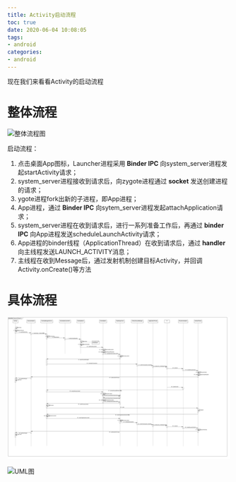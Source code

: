 ```yaml
---
title: Activity启动流程
toc: true
date: 2020-06-04 10:08:05
tags:
- android
categories:
- android
---
```

现在我们来看看Activity的启动流程
<!--more-->
# 整体流程
![整体流程图](http://gityuan.com/images/activity/start_activity_process.jpg)

启动流程：

1. 点击桌面App图标，Launcher进程采用 **Binder IPC** 向system_server进程发起startActivity请求；
2. system_server进程接收到请求后，向zygote进程通过 **socket** 发送创建进程的请求；
3. ygote进程fork出新的子进程，即App进程；
4. App进程，通过 **Binder IPC** 向sytem_server进程发起attachApplication请求；
5. system_server进程在收到请求后，进行一系列准备工作后，再通过 **binder IPC** 向App进程发送scheduleLaunchActivity请求；
6. App进程的binder线程（ApplicationThread）在收到请求后，通过 **handler** 向主线程发送LAUNCH_ACTIVITY消息；
7. 主线程在收到Message后，通过发射机制创建目标Activity，并回调Activity.onCreate()等方法

# 具体流程
![调用流程图](https://raw.githubusercontent.com/pacoblack/BlogImages/master/activity/activity1.jpg)

![UML图](startActivity.jpg)
